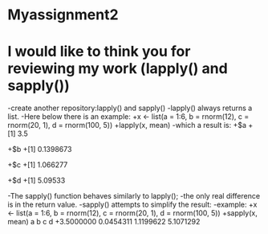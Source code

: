 # Myassignment2
I would like to think you  for reviewing my work (lapply() and sapply())
========================================================================
-create another repository:lapply() and sapply()
-lapply() always returns a list.
-Here below there is an example:
+x <- list(a = 1:6, b = rnorm(12), c = rnorm(20, 1), d = rnorm(100, 5))
+lapply(x, mean)
-which a result is:
+$a
+[1] 3.5

+$b
+[1] 0.1398673

+$c
+[1] 1.066277

+$d
+[1] 5.09533

-The sapply() function behaves similarly to lapply(); 
-the only real difference is in the return value.
-sapply() attempts to simplify the result:
-example:
+x <- list(a = 1:6, b = rnorm(12), c = rnorm(20, 1), d = rnorm(100, 5))
+sapply(x, mean)
        a         b         c         d 
+3.5000000 0.0454311 1.1199622 5.1071292

